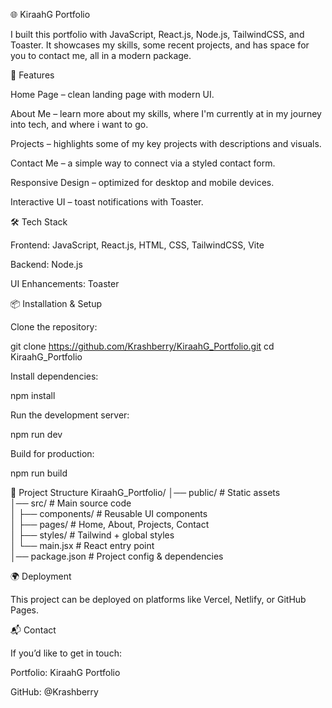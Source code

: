 🌐 KiraahG Portfolio

I built this portfolio with JavaScript, React.js, Node.js, TailwindCSS, and Toaster.
It showcases my skills, some recent projects, and has space for you to contact me, all in a modern package.

🚀 Features

Home Page – clean landing page with modern UI.

About Me – learn more about my skills, where I'm currently at in my journey into tech, and where i want to go.

Projects – highlights some of my key projects with descriptions and visuals.

Contact Me – a simple way to connect via a styled contact form.

Responsive Design – optimized for desktop and mobile devices.

Interactive UI – toast notifications with Toaster.

🛠️ Tech Stack

Frontend: JavaScript, React.js, HTML, CSS, TailwindCSS, Vite

Backend: Node.js

UI Enhancements: Toaster

📦 Installation & Setup

Clone the repository:

git clone https://github.com/Krashberry/KiraahG_Portfolio.git
cd KiraahG_Portfolio

Install dependencies:

npm install

Run the development server:

npm run dev

Build for production:

npm run build

📂 Project Structure
KiraahG_Portfolio/
│── public/ # Static assets  
│── src/ # Main source code  
│ ├── components/ # Reusable UI components  
│ ├── pages/ # Home, About, Projects, Contact  
│ ├── styles/ # Tailwind + global styles  
│ └── main.jsx # React entry point  
│── package.json # Project config & dependencies

🌍 Deployment

This project can be deployed on platforms like Vercel, Netlify, or GitHub Pages.

📬 Contact

If you’d like to get in touch:

Portfolio: KiraahG Portfolio

GitHub: @Krashberry
